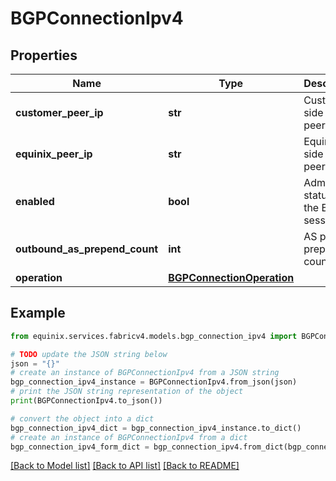 # BGPConnectionIpv4


## Properties

Name | Type | Description | Notes
------------ | ------------- | ------------- | -------------
**customer_peer_ip** | **str** | Customer side peering ip | 
**equinix_peer_ip** | **str** | Equinix side peering ip | [optional] 
**enabled** | **bool** | Admin status for the BGP session | 
**outbound_as_prepend_count** | **int** | AS path prepend count | [optional] 
**operation** | [**BGPConnectionOperation**](BGPConnectionOperation.md) |  | [optional] 

## Example

```python
from equinix.services.fabricv4.models.bgp_connection_ipv4 import BGPConnectionIpv4

# TODO update the JSON string below
json = "{}"
# create an instance of BGPConnectionIpv4 from a JSON string
bgp_connection_ipv4_instance = BGPConnectionIpv4.from_json(json)
# print the JSON string representation of the object
print(BGPConnectionIpv4.to_json())

# convert the object into a dict
bgp_connection_ipv4_dict = bgp_connection_ipv4_instance.to_dict()
# create an instance of BGPConnectionIpv4 from a dict
bgp_connection_ipv4_form_dict = bgp_connection_ipv4.from_dict(bgp_connection_ipv4_dict)
```
[[Back to Model list]](../README.md#documentation-for-models) [[Back to API list]](../README.md#documentation-for-api-endpoints) [[Back to README]](../README.md)


